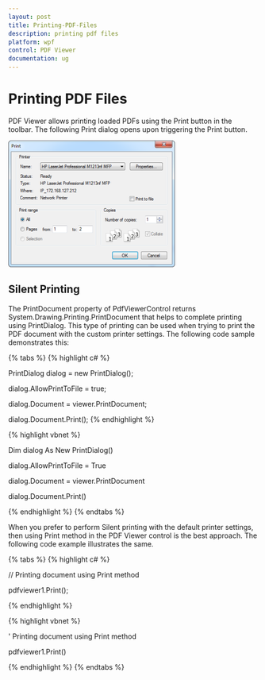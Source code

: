 ```yaml
---
layout: post
title: Printing-PDF-Files 
description: printing pdf files 
platform: wpf
control: PDF Viewer
documentation: ug
---
```


# Printing PDF Files 

PDF Viewer allows printing loaded PDFs using the Print button in the toolbar. The following Print dialog opens upon triggering the Print button.

![](Concept-and-Features_images/Concept-and-Features_img1.png)



## Silent Printing

The PrintDocument property of PdfViewerControl returns System.Drawing.Printing.PrintDocument that helps to complete printing using PrintDialog. This type of printing can be used when trying to print the PDF document with the custom printer settings. The following code sample demonstrates this:

{% tabs %}
{% highlight c# %}

PrintDialog dialog = new PrintDialog();

dialog.AllowPrintToFile = true;         

dialog.Document = viewer.PrintDocument;

dialog.Document.Print();
{% endhighlight %}


{% highlight vbnet %}

Dim dialog As New PrintDialog()

dialog.AllowPrintToFile = True

dialog.Document = viewer.PrintDocument

dialog.Document.Print()

{% endhighlight %}
{% endtabs %}

When you prefer to perform Silent printing with the default printer settings, then using Print method in the PDF Viewer control is the best approach. The following code example illustrates the same.

{% tabs %}
{% highlight c# %}

// Printing document using Print method

pdfviewer1.Print();


{% endhighlight %}


{% highlight vbnet %}

' Printing document using Print method

pdfviewer1.Print()

{% endhighlight %}
{% endtabs %}